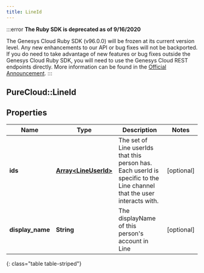 ```yaml
---
title: LineId
---
```


:::error
**The Ruby SDK is deprecated as of 9/16/2020**

The Genesys Cloud Ruby SDK (v96.0.0) will be frozen at its current version level. Any new enhancements to our API or bug fixes will not be backported. If you do need to take advantage of new features or bug fixes outside the Genesys Cloud Ruby SDK, you will need to use the Genesys Cloud REST endpoints directly. More information can be found in the [Official Announcement](https://developer.mypurecloud.com/forum/t/announcement-genesys-cloud-ruby-sdk-end-of-life/8850).
:::


## PureCloud::LineId

## Properties

|Name | Type | Description | Notes|
|------------ | ------------- | ------------- | -------------|
| **ids** | [**Array&lt;LineUserId&gt;**](LineUserId.html) | The set of Line userIds that this person has. Each userId is specific to the Line channel that the user interacts with. | [optional] |
| **display_name** | **String** | The displayName of this person&#39;s account in Line | [optional] |
{: class="table table-striped"}



